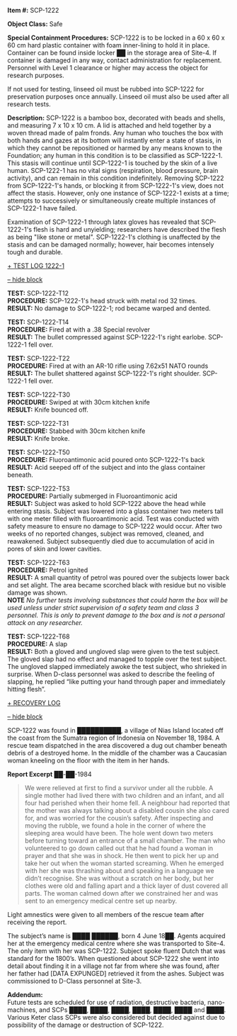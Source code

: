 **Item #:** SCP-1222

**Object Class:** Safe

**Special Containment Procedures:** SCP-1222 is to be locked in a 60 x 60 x 60 cm hard plastic container with foam inner-lining to hold it in place. Container can be found inside locker ██ in the storage area of Site-4. If container is damaged in any way, contact administration for replacement. Personnel with Level 1 clearance or higher may access the object for research purposes.

If not used for testing, linseed oil must be rubbed into SCP-1222 for preservation purposes once annually. Linseed oil must also be used after all research tests.

**Description:** SCP-1222 is a bamboo box, decorated with beads and shells, and measuring 7 x 10 x 10 cm. A lid is attached and held together by a woven thread made of palm fronds. Any human who touches the box with both hands and gazes at its bottom will instantly enter a state of stasis, in which they cannot be repositioned or harmed by any means known to the Foundation; any human in this condition is to be classified as SCP-1222-1. This stasis will continue until SCP-1222-1 is touched by the skin of a live human. SCP-1222-1 has no vital signs (respiration, blood pressure, brain activity), and can remain in this condition indefinitely. Removing SCP-1222 from SCP-1222-1's hands, or blocking it from SCP-1222-1's view, does not affect the stasis. However, only one instance of SCP-1222-1 exists at a time; attempts to successively or simultaneously create multiple instances of SCP-1222-1 have failed.

Examination of SCP-1222-1 through latex gloves has revealed that SCP-1222-1's flesh is hard and unyielding; researchers have described the flesh as being "like stone or metal". SCP-1222-1's clothing is unaffected by the stasis and can be damaged normally; however, hair becomes intensely tough and durable.

[+ TEST LOG 1222-1](javascript:;)

[– hide block](javascript:;)

**TEST:** SCP-1222-T12  
**PROCEDURE:** SCP-1222-1's head struck with metal rod 32 times.  
**RESULT:** No damage to SCP-1222-1; rod became warped and dented.

**TEST:** SCP-1222-T14  
**PROCEDURE:** Fired at with a .38 Special revolver  
**RESULT:** The bullet compressed against SCP-1222-1's right earlobe. SCP-1222-1 fell over.

**TEST:** SCP-1222-T22  
**PROCEDURE:** Fired at with an AR-10 rifle using 7.62x51 NATO rounds  
**RESULT:** The bullet shattered against SCP-1222-1's right shoulder. SCP-1222-1 fell over.

**TEST:** SCP-1222-T30  
**PROCEDURE:** Swiped at with 30cm kitchen knife  
**RESULT:** Knife bounced off.

**TEST:** SCP-1222-T31  
**PROCEDURE:** Stabbed with 30cm kitchen knife  
**RESULT:** Knife broke.

**TEST:** SCP-1222-T50  
**PROCEDURE:** Fluoroantimonic acid poured onto SCP-1222-1's back  
**RESULT:** Acid seeped off of the subject and into the glass container beneath.

**TEST:** SCP-1222-T53  
**PROCEDURE:** Partially submerged in Fluoroantimonic acid  
**RESULT:** Subject was asked to hold SCP-1222 above the head while entering stasis. Subject was lowered into a glass container two meters tall with one meter filled with fluoroantimonic acid. Test was conducted with safety measure to ensure no damage to SCP-1222 would occur. After two weeks of no reported changes, subject was removed, cleaned, and reawakened. Subject subsequently died due to accumulation of acid in pores of skin and lower cavities.

**TEST:** SCP-1222-T63  
**PROCEDURE:** Petrol ignited  
**RESULT:** A small quantity of petrol was poured over the subjects lower back and set alight. The area became scorched black with residue but no visible damage was shown.  
**NOTE** _No further tests involving substances that could harm the box will be used unless under strict supervision of a safety team and class 3 personnel. This is only to prevent damage to the box and is not a personal attack on any researcher._

**TEST:** SCP-1222-T68  
**PROCEDURE:** A slap  
**RESULT:** Both a gloved and ungloved slap were given to the test subject. The gloved slap had no effect and managed to topple over the test subject. The ungloved slapped immediately awoke the test subject, who shrieked in surprise. When D-class personnel was asked to describe the feeling of slapping, he replied “like putting your hand through paper and immediately hitting flesh”.

[+ RECOVERY LOG](javascript:;)

[– hide block](javascript:;)

SCP-1222 was found in ██████████, a village of Nias Island located off the coast from the Sumatra region of Indonesia on November 18, 1984. A rescue team dispatched in the area discovered a dug out chamber beneath debris of a destroyed home. In the middle of the chamber was a Caucasian woman kneeling on the floor with the item in her hands.

**Report Excerpt** ██-██-1984

> We were relieved at first to find a survivor under all the rubble. A single mother had lived there with two children and an infant, and all four had perished when their home fell. A neighbour had reported that the mother was always talking about a disabled cousin she also cared for, and was worried for the cousin’s safety. After inspecting and moving the rubble, we found a hole in the corner of where the sleeping area would have been. The hole went down two meters before turning toward an entrance of a small chamber. The man who volunteered to go down called out that he had found a woman in prayer and that she was in shock. He then went to pick her up and take her out when the woman started screaming. When he emerged with her she was thrashing about and speaking in a language we didn’t recognise. She was without a scratch on her body, but her clothes were old and falling apart and a thick layer of dust covered all parts. The woman calmed down after we constrained her and was sent to an emergency medical centre set up nearby.

Light amnestics were given to all members of the rescue team after receiving the report.

The subject’s name is ████ ██████, born 4 June 18██. Agents acquired her at the emergency medical centre where she was transported to Site-4. The only item with her was SCP-1222. Subject spoke fluent Dutch that was standard for the 1800’s. When questioned about SCP-1222 she went into detail about finding it in a village not far from where she was found, after her father had \[DATA EXPUNGED\] retrieved it from the ashes. Subject was commissioned to D-Class personnel at Site-3.

  
**Addendum:**  
Future tests are scheduled for use of radiation, destructive bacteria, nano-machines, and SCPs ████, ████, ████, ████, ████, ████ and ████. Various Keter class SCPs were also considered but decided against due to possibility of the damage or destruction of SCP-1222.